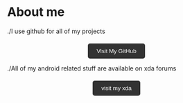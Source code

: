 # About me
./I use github for all of my projects
<!-- Button to open GitHub profile -->
<div style="text-align: center; margin-top: 20px;">
    <button style="background-color: #333; color: white; padding: 10px 20px; border: none; border-radius: 5px; cursor: pointer;" onclick="window.open('https://github.com/asmalldev-here', '_blank')">Visit My GitHub</button>
</div>

./All of my android related stuff are available on xda forums
<!-- Button to open xda profile -->
<div style="text-align: center; margin-top: 20px;">
    <button style="background-color: #333; color: white; padding: 10px 20px; border: none; border-radius: 5px; cursor: pointer;" onclick="window.open('https://xdaforums.com/m/asmalldev1.13017480/', '_blank')">visit my xda</button>
</div>
